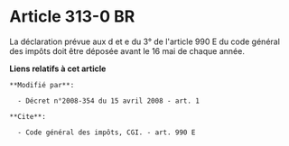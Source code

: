 # Article 313-0 BR

La déclaration prévue aux d et e du 3° de l'article 990 E du code général des impôts doit être déposée avant le 16 mai de
chaque année.

**Liens relatifs à cet article**

	**Modifié par**:

	  - Décret n°2008-354 du 15 avril 2008 - art. 1

	**Cite**:

	  - Code général des impôts, CGI. - art. 990 E
